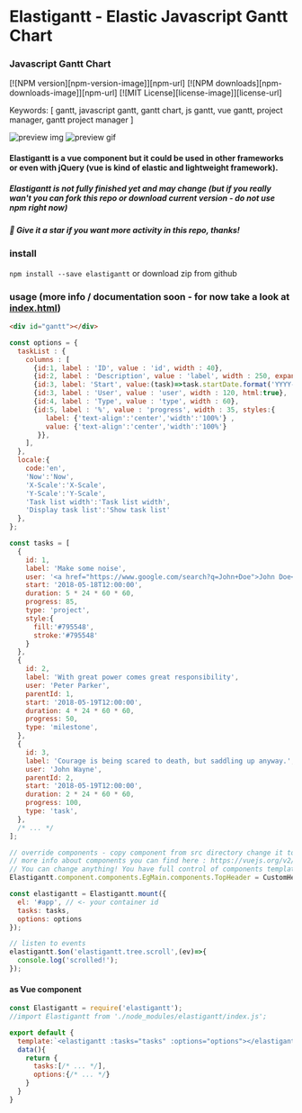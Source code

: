 # Elastigantt - Elastic Javascript Gantt Chart


### Javascript Gantt Chart

[![NPM version][npm-version-image]][npm-url]
[![NPM downloads][npm-downloads-image]][npm-url]
[![MIT License][license-image]][license-url]

Keywords: [ gantt, javascript gantt, gantt chart, js gantt, vue gantt, project manager, gantt project manager ]

![preview img](https://github.com/neuronetio/elastigantt/raw/master/elastigantt.jpg)
![preview gif](https://github.com/neuronetio/elastigantt/raw/master/elastigantt.gif)


#### Elastigantt is a vue component but it could be used in other frameworks or even with jQuery (vue is kind of elastic and lightweight framework).

##### Elastigantt is not fully finished yet and may change (but if you really wan't you can fork this repo or download current version - do not use npm right now)

##### :star2: Give it a star if you want more activity in this repo, thanks!

### install
`npm install --save elastigantt` or download zip from github

### usage (more info / documentation soon - for now take a look at [index.html](https://github.com/neuronetio/elastigantt/blob/master/index.html))
```html
<div id="gantt"></div>
```
```javascript
const options = {
  taskList : {
    columns : [
      {id:1, label : 'ID', value : 'id', width : 40},
      {id:2, label : 'Description', value : 'label', width : 250, expander:true},
      {id:3, label: 'Start', value:(task)=>task.startDate.format('YYYY-MM-DD'), width:100},
      {id:3, label : 'User', value : 'user', width : 120, html:true},
      {id:4, label : 'Type', value : 'type', width : 60},
      {id:5, label : '%', value : 'progress', width : 35, styles:{
         label: {'text-align':'center','width':'100%'} ,
         value: {'text-align':'center','width':'100%'}
       }},
    ],
  },
  locale:{
    code:'en',
    'Now':'Now',
    'X-Scale':'X-Scale',
    'Y-Scale':'Y-Scale',
    'Task list width':'Task list width',
    'Display task list':'Show task list'
  },
};

const tasks = [
  {
    id: 1,
    label: 'Make some noise',
    user: '<a href="https://www.google.com/search?q=John+Doe">John Doe</a>',
    start: '2018-05-18T12:00:00',
    duration: 5 * 24 * 60 * 60,
    progress: 85,
    type: 'project',
    style:{
      fill:'#795548',
      stroke:'#795548'
    }
  },
  {
    id: 2,
    label: 'With great power comes great responsibility',
    user: 'Peter Parker',
    parentId: 1,
    start: '2018-05-19T12:00:00',
    duration: 4 * 24 * 60 * 60,
    progress: 50,
    type: 'milestone',
  },
  {
    id: 3,
    label: 'Courage is being scared to death, but saddling up anyway.',
    user: 'John Wayne',
    parentId: 2,
    start: '2018-05-19T12:00:00',
    duration: 2 * 24 * 60 * 60,
    progress: 100,
    type: 'task',
  },
  /* ... */
];

// override components - copy component from src directory change it to object or compile *.vue to *.js
// more info about components you can find here : https://vuejs.org/v2/guide/index.html
// You can change anything! You have full control of components templates, events, data ... and so on!
Elastigantt.component.components.EgMain.components.TopHeader = CustomHeader;

const elastigantt = Elastigantt.mount({
  el: '#app', // <- your container id
  tasks: tasks,
  options: options
});

// listen to events
elastigantt.$on('elastigantt.tree.scroll',(ev)=>{
  console.log('scrolled!');
});
```
#### as Vue component
```javascript
const Elastigantt = require('elastigantt');
//import Elastigantt from './node_modules/elastigantt/index.js';

export default {
  template:`<elastigantt :tasks="tasks" :options="options"></elastigantt>`,
  data(){
    return {
      tasks:[/* ... */],
      options:{/* ... */}
    }
  }
}
```
